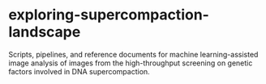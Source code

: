 # exploring-supercompaction-landscape
Scripts, pipelines, and reference documents for machine learning-assisted image analysis of images from the high-throughput screening on genetic factors involved in DNA supercompaction.

